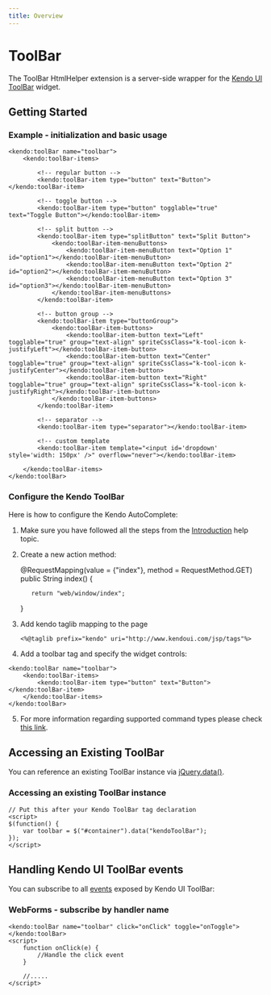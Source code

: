 ```yaml
---
title: Overview
---
```


# ToolBar

The ToolBar HtmlHelper extension is a server-side wrapper for the [Kendo UI ToolBar](/api/web/toolbar) widget.

## Getting Started

### Example - initialization and basic usage

    <kendo:toolBar name="toolbar">
        <kendo:toolBar-items>

            <!-- regular button -->
            <kendo:toolBar-item type="button" text="Button"></kendo:toolBar-item>

            <!-- toggle button -->
            <kendo:toolBar-item type="button" togglable="true" text="Toggle Button"></kendo:toolBar-item>

            <!-- split button -->
            <kendo:toolBar-item type="splitButton" text="Split Button">
                <kendo:toolBar-item-menuButtons>
                    <kendo:toolBar-item-menuButton text="Option 1" id="option1"></kendo:toolBar-item-menuButton>
                    <kendo:toolBar-item-menuButton text="Option 2" id="option2"></kendo:toolBar-item-menuButton>
                    <kendo:toolBar-item-menuButton text="Option 3" id="option3"></kendo:toolBar-item-menuButton>
                </kendo:toolBar-item-menuButtons>
            </kendo:toolBar-item>

            <!-- button group -->
            <kendo:toolBar-item type="buttonGroup">
                <kendo:toolBar-item-buttons>
                    <kendo:toolBar-item-button text="Left" togglable="true" group="text-align" spriteCssClass="k-tool-icon k-justifyLeft"></kendo:toolBar-item-button>
                    <kendo:toolBar-item-button text="Center" togglable="true" group="text-align" spriteCssClass="k-tool-icon k-justifyCenter"></kendo:toolBar-item-button>
                    <kendo:toolBar-item-button text="Right" togglable="true" group="text-align" spriteCssClass="k-tool-icon k-justifyRight"></kendo:toolBar-item-button>
                </kendo:toolBar-item-buttons>
            </kendo:toolBar-item>

            <!-- separator -->
            <kendo:toolBar-item type="separator"></kendo:toolBar-item>

            <!-- custom template
            <kendo:toolBar-item template="<input id='dropdown' style='width: 150px' />" overflow="never"></kendo:toolBar-item>

        </kendo:toolBar-items>
    </kendo:toolBar>

### Configure the Kendo ToolBar

Here is how to configure the Kendo AutoComplete:

 1.  Make sure you have followed all the steps from the [Introduction](/using-kendo-with/jsp/introduction) help topic.
 2.  Create a new action method:

        @RequestMapping(value = {"index"}, method = RequestMethod.GET)
        public String index() {

            return "web/window/index";
        }

 3. Add kendo taglib mapping to the page

        <%@taglib prefix="kendo" uri="http://www.kendoui.com/jsp/tags"%>

 4.  Add a toolbar tag and specify the widget controls:

    <kendo:toolBar name="toolbar">
        <kendo:toolBar-items>
            <kendo:toolBar-item type="button" text="Button"></kendo:toolBar-item>
        </kendo:toolBar-items>
    </kendo:toolBar>

 5. For more information regarding supported command types please check [this link](/web/toolbar/overview#command-types).

## Accessing an Existing ToolBar

You can reference an existing ToolBar instance via [jQuery.data()](http://api.jquery.com/jQuery.data/).

### Accessing an existing ToolBar instance

    // Put this after your Kendo ToolBar tag declaration
    <script>
    $(function() {
        var toolbar = $("#container").data("kendoToolBar");
    });
    </script>


## Handling Kendo UI ToolBar events

You can subscribe to all [events](/api/web/toolbar#events) exposed by Kendo UI ToolBar:

### WebForms - subscribe by handler name

    <kendo:toolBar name="toolbar" click="onClick" toggle="onToggle"></kendo:toolBar>
    <script>
        function onClick(e) {
            //Handle the click event
        }

        //.....
    </script>
